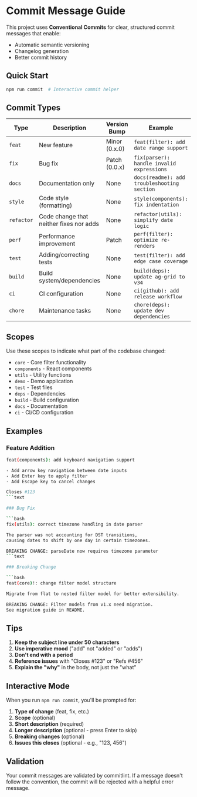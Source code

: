 # Commit Message Guide

This project uses **Conventional Commits** for clear, structured commit messages that enable:

- Automatic semantic versioning
- Changelog generation
- Better commit history

## Quick Start

```bash
npm run commit  # Interactive commit helper
```

## Commit Types

| Type       | Description                             | Version Bump  | Example                                     |
| ---------- | --------------------------------------- | ------------- | ------------------------------------------- |
| `feat`     | New feature                             | Minor (0.x.0) | `feat(filter): add date range support`      |
| `fix`      | Bug fix                                 | Patch (0.0.x) | `fix(parser): handle invalid expressions`   |
| `docs`     | Documentation only                      | None          | `docs(readme): add troubleshooting section` |
| `style`    | Code style (formatting)                 | None          | `style(components): fix indentation`        |
| `refactor` | Code change that neither fixes nor adds | None          | `refactor(utils): simplify date logic`      |
| `perf`     | Performance improvement                 | Patch         | `perf(filter): optimize re-renders`         |
| `test`     | Adding/correcting tests                 | None          | `test(filter): add edge case coverage`      |
| `build`    | Build system/dependencies               | None          | `build(deps): update ag-grid to v34`        |
| `ci`       | CI configuration                        | None          | `ci(github): add release workflow`          |
| `chore`    | Maintenance tasks                       | None          | `chore(deps): update dev dependencies`      |

## Scopes

Use these scopes to indicate what part of the codebase changed:

- `core` - Core filter functionality
- `components` - React components
- `utils` - Utility functions
- `demo` - Demo application
- `test` - Test files
- `deps` - Dependencies
- `build` - Build configuration
- `docs` - Documentation
- `ci` - CI/CD configuration

## Examples

### Feature Addition

````bash
feat(components): add keyboard navigation support

- Add arrow key navigation between date inputs
- Add Enter key to apply filter
- Add Escape key to cancel changes

Closes #123
```text

### Bug Fix

```bash
fix(utils): correct timezone handling in date parser

The parser was not accounting for DST transitions,
causing dates to shift by one day in certain timezones.

BREAKING CHANGE: parseDate now requires timezone parameter
```text

### Breaking Change

```bash
feat(core)!: change filter model structure

Migrate from flat to nested filter model for better extensibility.

BREAKING CHANGE: Filter models from v1.x need migration.
See migration guide in README.
````

## Tips

1. **Keep the subject line under 50 characters**
2. **Use imperative mood** ("add" not "added" or "adds")
3. **Don't end with a period**
4. **Reference issues** with "Closes #123" or "Refs #456"
5. **Explain the "why"** in the body, not just the "what"

## Interactive Mode

When you run `npm run commit`, you'll be prompted for:

1. **Type of change** (feat, fix, etc.)
2. **Scope** (optional)
3. **Short description** (required)
4. **Longer description** (optional - press Enter to skip)
5. **Breaking changes** (optional)
6. **Issues this closes** (optional - e.g., "123, 456")

## Validation

Your commit messages are validated by commitlint. If a message doesn't follow the convention, the commit will be rejected with a helpful error message.
